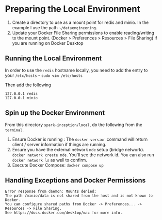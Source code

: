 # Preparing the Local Environment
1. Create a directory to use as a mount point for redis and minio. In the example I use the path `~/dataengineering`.
2. Update your Docker File Sharing permissions to enable reading/writing to the mount point. (Docker > Preferences > Resources > File Sharing) if you are running on Docker Desktop 


## Running the Local Environment

In order to use the `redis` hostname locally, you need to add the entry to your `/etc/hosts` - `sudo vim /etc/hosts`

Then add the following
```
127.0.0.1 redis
127.0.0.1 minio
```

## Spin up the Docker Environment
From this directory `spark-inception/local`, do the following from the `terminal`.

1. Ensure Docker is running : The `docker version` command will return client / server information if things are running.
2. Ensure you have the external network `mde` setup (bridge network). `docker network create mde`. You'll see the network id. You can also run `docker network ls` as well to confirm.
3. Execute Docker Compose: `docker compose up`

## Handling Exceptions and Docker Permissions
```
Error response from daemon: Mounts denied: 
The path /minio/data is not shared from the host and is not known to Docker.
You can configure shared paths from Docker -> Preferences... -> Resources -> File Sharing.
See https://docs.docker.com/desktop/mac for more info.
```